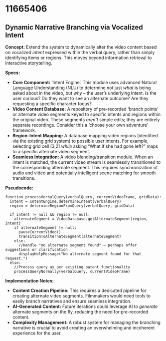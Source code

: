 # 11665406

## Dynamic Narrative Branching via Vocalized Intent

**Concept:** Extend the system to dynamically alter the video content based on vocalized *intent* expressed within the verbal query, rather than simply identifying items or regions. This moves beyond information retrieval to interactive storytelling.

**Specs:**

*   **Core Component:** ‘Intent Engine’. This module uses advanced Natural Language Understanding (NLU) to determine not just *what* is being asked about in the video, but *why* – the user’s underlying intent. Is the user curious? Do they want to see an alternate outcome? Are they requesting a specific character focus?
*   **Video Content Database:**  A repository of pre-recorded ‘branch points’ or alternate video segments keyed to specific intents and regions within the original video. These segments *aren't* simple edits; they are entirely separate recordings. Consider this a ‘choose your own adventure’ framework.
*   **Region-Intent Mapping:** A database mapping video regions (identified via the existing grid system) to possible user intents. For example, selecting grid cell [3,2] *while* asking “What if she had gone left?” maps to a specific alternate video segment.
*   **Seamless Integration:** A video blending/transition module.  When an intent is matched, the current video stream is seamlessly transitioned to the corresponding alternate segment.  This requires synchronization of audio and video and potentially intelligent scene matching for smooth transitions.

**Pseudocode:**

```
function processVerbalQuery(verbalQuery, currentVideoFrame, gridData):
  intent = IntentEngine.determineIntent(verbalQuery)
  region = determineRegionFromQuery(verbalQuery, gridData)

  if intent != null && region != null:
    alternateSegment = VideoDatabase.getAlternateSegment(region, intent)
    if alternateSegment != null:
      pauseCurrentVideo()
      transitionToAlternateSegment(alternateSegment)
    else:
      //Handle "no alternate segment found" – perhaps offer suggestions or clarification
      displayHelpMessage("No alternate segment found for that request.")
  else:
    //Process query as per existing patent functionality
    processQueryNormally(verbalQuery, currentVideoFrame)
```

**Implementation Notes:**

*   **Content Creation Pipeline:** This requires a dedicated pipeline for creating alternate video segments. Filmmakers would need tools to easily branch narratives and ensure seamless integration.
*   **AI-Generated Content:**  Future iterations could leverage AI to *generate* alternate segments on the fly, reducing the need for pre-recorded content.
*   **Complexity Management:** A robust system for managing the branching narrative is crucial to avoid creating an overwhelming and incoherent experience for the user.